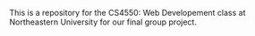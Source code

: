 This is a repository for the CS4550: Web Developement class
at Northeastern University for our final group project. 
